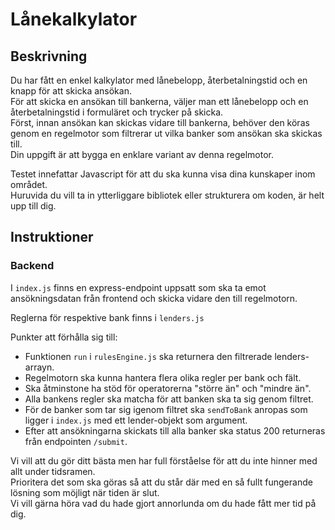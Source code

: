 # Lånekalkylator

## Beskrivning
Du har fått en enkel kalkylator med lånebelopp, återbetalningstid och en knapp för att skicka ansökan.  
För att skicka en ansökan till bankerna, väljer man ett lånebelopp och en återbetalningstid i formuläret och trycker på skicka.  
Först, innan ansökan kan skickas vidare till bankerna, behöver den köras genom en regelmotor som filtrerar ut vilka banker som ansökan ska skickas till.  
Din uppgift är att bygga en enklare variant av denna regelmotor.

Testet innefattar Javascript för att du ska kunna visa dina kunskaper inom området.  
Huruvida du vill ta in ytterliggare bibliotek eller strukturera om koden, är helt upp till dig.

## Instruktioner

### Backend

I `index.js` finns en express-endpoint uppsatt som ska ta emot ansökningsdatan från frontend och skicka vidare den till regelmotorn.

Reglerna för respektive bank finns i `lenders.js`

Punkter att förhålla sig till:
* Funktionen `run` i `rulesEngine.js` ska returnera den filtrerade lenders-arrayn.
* Regelmotorn ska kunna hantera flera olika regler per bank och fält.
* Ska åtminstone ha stöd för operatorerna "större än" och "mindre än".
* Alla bankens regler ska matcha för att banken ska ta sig genom filtret.
* För de banker som tar sig igenom filtret ska `sendToBank` anropas som ligger i `index.js` med ett lender-objekt som argument.
* Efter att ansökningarna skickats till alla banker ska status 200 returneras från endpointen `/submit`.


Vi vill att du gör ditt bästa men har full förståelse för att du inte hinner med allt under tidsramen.  
Prioritera det som ska göras så att du står där med en så fullt fungerande lösning som möjligt när tiden är slut.  
Vi vill gärna höra vad du hade gjort annorlunda om du hade fått mer tid på dig.

